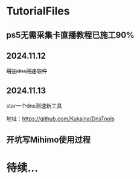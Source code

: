 # TutorialFiles

## ps5无需采集卡直播教程已施工90%

## 2024.11.12

~~增加dns测速软件~~

## 2024.11.13

star一个dns测速新工具

地址：https://github.com/Kukaina/DnsTools

## 开坑写Mihimo使用过程

# 待续...